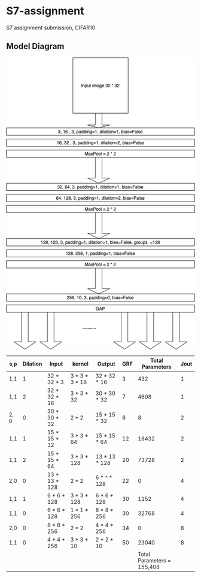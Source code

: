 # S7-assignment
S7 assignment submission, CIFAR10 

## Model Diagram
![Test Image](https://github.com/futartup/S7-assignment/blob/master/S7-assignment-model-diagram.png)



| s,p| Dilation | Input | kernel | Output | GRF | Total Parameters | Jout |
| ------ | ------ | ------ | ------ | ------ | ------ | ------ | ------ |
| 1,1| 1| 32 * 32 * 3 | 3 * 3 * 3 * 16 | 32 * 32 * 16 | 3 | 432 | 1 |
| 1,1 | 2 | 32 * 32 * 16 | 3 * 3 * 32 | 30 * 30 * 32 | 7 | 4608 | 1 |
| 2, 0 | 0 | 30 * 30 * 32 | 2 * 2 | 15 * 15 * 32 | 8 | 8 | 2 |
| 1,1 | 1 | 15 * 15 * 32 | 3 * 3 * 64 | 15 * 15 * 64 | 12 | 18432 | 2 | 
| 1,1 | 2 | 15 * 15 * 64 | 3 * 3 * 128 | 13 * 13 * 128 | 20 | 73728 | 2 |
| 2,0 | 0 | 13 * 13 * 128 | 2 * 2 | 6 * ^ * 128 | 22 | 0 | 4 |
| 1,1 | 1 | 6 * 6 * 128 | 3 * 3 * 128 | 6 * 6 * 128 | 30 | 1152 | 4 |
| 1,1 | 0 | 6 * 6 * 128 | 1 * 1 * 256 | 8 * 8 * 256 | 30 | 32768 | 4 |
| 2,0 | 0 | 8 * 8 * 256 | 2 * 2 | 4 * 4 * 256 | 34 | 0 | 8 |
| 1,1 | 0 | 4 * 4 * 256 | 3 * 3 * 10 | 2 * 2 * 10 | 50 | 23040 | 8 |
| | | | | | | Total Parameters = 155,408 | |
